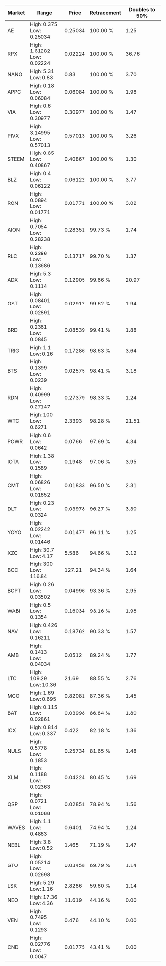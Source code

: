 | Market | Range | Price| Retracement | Doubles to 50% |
| --- | --- | --- | --- | --- |
| AE | High: 0.375<br />Low: 0.25034 | 0.25034 | 100.00 % | 1.25 |
| RPX | High: 1.61282<br />Low: 0.02224 | 0.02224 | 100.00 % | 36.76 |
| NANO | High: 5.31<br />Low: 0.83 | 0.83 | 100.00 % | 3.70 |
| APPC | High: 0.18<br />Low: 0.06084 | 0.06084 | 100.00 % | 1.98 |
| VIA | High: 0.6<br />Low: 0.30977 | 0.30977 | 100.00 % | 1.47 |
| PIVX | High: 3.14995<br />Low: 0.57013 | 0.57013 | 100.00 % | 3.26 |
| STEEM | High: 0.65<br />Low: 0.40867 | 0.40867 | 100.00 % | 1.30 |
| BLZ | High: 0.4<br />Low: 0.06122 | 0.06122 | 100.00 % | 3.77 |
| RCN | High: 0.0894<br />Low: 0.01771 | 0.01771 | 100.00 % | 3.02 |
| AION | High: 0.7054<br />Low: 0.28238 | 0.28351 | 99.73 % | 1.74 |
| RLC | High: 0.2386<br />Low: 0.13686 | 0.13717 | 99.70 % | 1.37 |
| ADX | High: 5.3<br />Low: 0.1114 | 0.12905 | 99.66 % | 20.97 |
| OST | High: 0.08401<br />Low: 0.02891 | 0.02912 | 99.62 % | 1.94 |
| BRD | High: 0.2361<br />Low: 0.0845 | 0.08539 | 99.41 % | 1.88 |
| TRIG | High: 1.1<br />Low: 0.16 | 0.17286 | 98.63 % | 3.64 |
| BTS | High: 0.1399<br />Low: 0.0239 | 0.02575 | 98.41 % | 3.18 |
| RDN | High: 0.40999<br />Low: 0.27147 | 0.27379 | 98.33 % | 1.24 |
| WTC | High: 100<br />Low: 0.6271 | 2.3393 | 98.28 % | 21.51 |
| POWR | High: 0.6<br />Low: 0.0642 | 0.0766 | 97.69 % | 4.34 |
| IOTA | High: 1.38<br />Low: 0.1589 | 0.1948 | 97.06 % | 3.95 |
| CMT | High: 0.06826<br />Low: 0.01652 | 0.01833 | 96.50 % | 2.31 |
| DLT | High: 0.23<br />Low: 0.0324 | 0.03978 | 96.27 % | 3.30 |
| YOYO | High: 0.02242<br />Low: 0.01446 | 0.01477 | 96.11 % | 1.25 |
| XZC | High: 30.7<br />Low: 4.17 | 5.586 | 94.66 % | 3.12 |
| BCC | High: 300<br />Low: 116.84 | 127.21 | 94.34 % | 1.64 |
| BCPT | High: 0.26<br />Low: 0.03502 | 0.04996 | 93.36 % | 2.95 |
| WABI | High: 0.5<br />Low: 0.1354 | 0.16034 | 93.16 % | 1.98 |
| NAV | High: 0.426<br />Low: 0.16211 | 0.18762 | 90.33 % | 1.57 |
| AMB | High: 0.1413<br />Low: 0.04034 | 0.0512 | 89.24 % | 1.77 |
| LTC | High: 109.29<br />Low: 10.36 | 21.69 | 88.55 % | 2.76 |
| MCO | High: 1.69<br />Low: 0.695 | 0.82081 | 87.36 % | 1.45 |
| BAT | High: 0.115<br />Low: 0.02861 | 0.03998 | 86.84 % | 1.80 |
| ICX | High: 0.814<br />Low: 0.337 | 0.422 | 82.18 % | 1.36 |
| NULS | High: 0.5778<br />Low: 0.1853 | 0.25734 | 81.65 % | 1.48 |
| XLM | High: 0.1188<br />Low: 0.02363 | 0.04224 | 80.45 % | 1.69 |
| QSP | High: 0.0721<br />Low: 0.01688 | 0.02851 | 78.94 % | 1.56 |
| WAVES | High: 1.1<br />Low: 0.4863 | 0.6401 | 74.94 % | 1.24 |
| NEBL | High: 3.8<br />Low: 0.52 | 1.465 | 71.19 % | 1.47 |
| GTO | High: 0.05214<br />Low: 0.02698 | 0.03458 | 69.79 % | 1.14 |
| LSK | High: 5.29<br />Low: 1.16 | 2.8286 | 59.60 % | 1.14 |
| NEO | High: 17.36<br />Low: 4.36 | 11.619 | 44.16 % | 0.00 |
| VEN | High: 0.7495<br />Low: 0.1293 | 0.476 | 44.10 % | 0.00 |
| CND | High: 0.02776<br />Low: 0.0047 | 0.01775 | 43.41 % | 0.00 |
